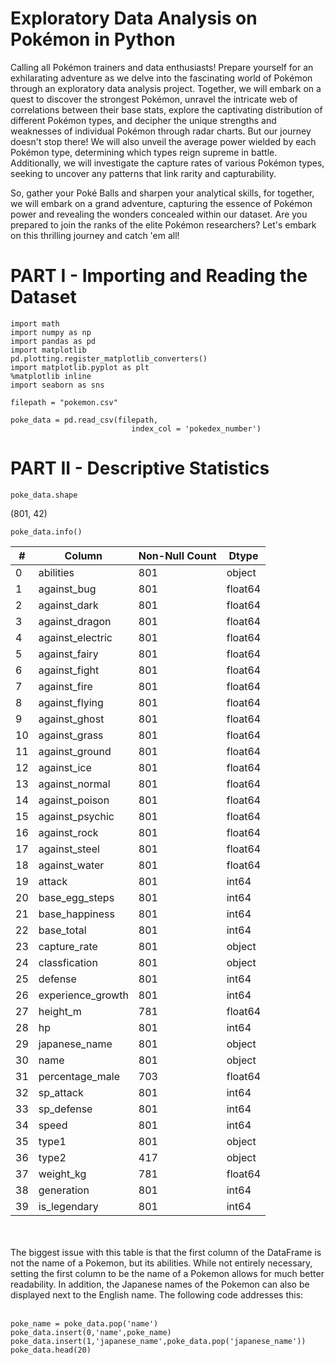 # Exploratory Data Analysis on Pokémon in Python
Calling all Pokémon trainers and data enthusiasts! Prepare yourself for an exhilarating adventure as we delve into the fascinating world of Pokémon through an exploratory data analysis project. Together, we will embark on a quest to discover the strongest Pokémon, unravel the intricate web of correlations between their base stats, explore the captivating distribution of different Pokémon types, and decipher the unique strengths and weaknesses of individual Pokémon through radar charts. But our journey doesn't stop there! We will also unveil the average power wielded by each Pokémon type, determining which types reign supreme in battle. Additionally, we will investigate the capture rates of various Pokémon types, seeking to uncover any patterns that link rarity and capturability.

So, gather your Poké Balls and sharpen your analytical skills, for together, we will embark on a grand adventure, capturing the essence of Pokémon power and revealing the wonders concealed within our dataset. Are you prepared to join the ranks of the elite Pokémon researchers? Let's embark on this thrilling journey and catch 'em all!

# PART I - Importing and Reading the Dataset
```
import math
import numpy as np
import pandas as pd 
import matplotlib  
pd.plotting.register_matplotlib_converters()
import matplotlib.pyplot as plt
%matplotlib inline
import seaborn as sns
```
```
filepath = "pokemon.csv"

poke_data = pd.read_csv(filepath, 
                           index_col = 'pokedex_number')
```
# PART II - Descriptive Statistics
```
poke_data.shape
```
(801, 42)
```
poke_data.info()
```
| #   | Column             | Non-Null Count | Dtype   |
| --- | ------------------ | -------------- | ------- |
| 0   | abilities          | 801            | object  |
| 1   | against_bug        | 801            | float64 |
| 2   | against_dark       | 801            | float64 |
| 3   | against_dragon     | 801            | float64 |
| 4   | against_electric   | 801            | float64 |
| 5   | against_fairy      | 801            | float64 |
| 6   | against_fight      | 801            | float64 |
| 7   | against_fire       | 801            | float64 |
| 8   | against_flying     | 801            | float64 |
| 9   | against_ghost      | 801            | float64 |
| 10  | against_grass      | 801            | float64 |
| 11  | against_ground     | 801            | float64 |
| 12  | against_ice        | 801            | float64 |
| 13  | against_normal     | 801            | float64 |
| 14  | against_poison     | 801            | float64 |
| 15  | against_psychic    | 801            | float64 |
| 16  | against_rock       | 801            | float64 |
| 17  | against_steel      | 801            | float64 |
| 18  | against_water      | 801            | float64 |
| 19  | attack             | 801            | int64   |
| 20  | base_egg_steps     | 801            | int64   |
| 21  | base_happiness     | 801            | int64   |
| 22  | base_total         | 801            | int64   |
| 23  | capture_rate       | 801            | object  |
| 24  | classfication      | 801            | object  |
| 25  | defense            | 801            | int64   |
| 26  | experience_growth  | 801            | int64   |
| 27  | height_m           | 781            | float64 |
| 28  | hp                 | 801            | int64   |
| 29  | japanese_name      | 801            | object  |
| 30  | name               | 801            | object  |
| 31  | percentage_male    | 703            | float64 |
| 32  | sp_attack          | 801            | int64   |
| 33  | sp_defense         | 801            | int64   |
| 34  | speed              | 801            | int64   |
| 35  | type1              | 801            | object  |
| 36  | type2              | 417            | object  |
| 37  | weight_kg          | 781            | float64 |
| 38  | generation         | 801            | int64   |
| 39  | is_legendary       | 801            | int64   |
<br />
<br />
The biggest issue with this table is that the first column of the DataFrame is not the name of a Pokemon, but its abilities. While not entirely necessary, setting the first column to be the name of a Pokemon allows for much better readability. In addition, the Japanese names of the Pokemon can also be displayed next to the English name. The following code addresses this:

<br />
<br />

```
poke_name = poke_data.pop('name')
poke_data.insert(0,'name',poke_name)
poke_data.insert(1,'japanese_name',poke_data.pop('japanese_name'))
poke_data.head(20)
```

